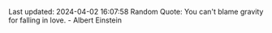 Last updated: 2024-04-02 16:07:58
Random Quote: You can't blame gravity for falling in love. - Albert Einstein